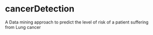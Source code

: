 # cancerDetection
A Data mining approach to predict the level of risk of a patient suffering from Lung cancer
